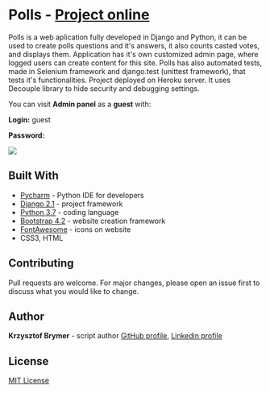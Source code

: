 # Polls - [Project online](https://polls-application.herokuapp.com/polls/)

Polls is a web aplication fully developed in Django and Python, it can be used to create polls questions and it's answers, it also counts casted votes, and displays them. Application has it's own customized admin page, where logged users can create content for this site.
Polls has also automated tests, made in Selenium framework and django.test (unittest framework), that tests it's functionalities.
Project deployed on Heroku server. It uses Decouple library to hide security and debugging settings.

You can visit **Admin panel** as a **guest** with:

**Login:** guest

 **Password:** 
 
 ![](https://im3.ezgif.com/tmp/ezgif-3-896a75b646a8.gif)

## Built With

- [Pycharm](https://www.jetbrains.com/pycharm/) - Python IDE for developers
- [Django 2.1](https://docs.djangoproject.com/pl/2.1/releases/2.0/) - project framework
- [Python 3.7](https://www.python.org/downloads/release/python-370/) - coding language
- [Bootstrap 4.2](https://getbootstrap.com/docs/4.2/getting-started/introduction/) - website creation framework
- [FontAwesome](https://fontawesome.com/start) - icons on website
- CSS3, HTML

## Contributing

Pull requests are welcome. For major changes, please open an issue first to discuss what you would like to change.

## Author

**Krzysztof Brymer** - script author [GitHub profile](https://github.com/Sonny-skyez), [Linkedin profile](https://www.linkedin.com/in/krzysztof-brymer/)

## License

[MIT License](https://choosealicense.com/licenses/mit/)
